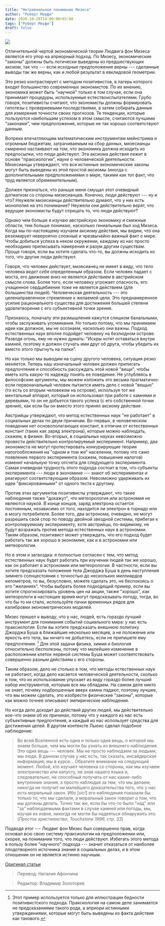 ```yaml
---
title: "Нетривиальное понимание Мизеса"
author: "Роберт Мерфи"
date: 2020-10-28T14:00:00+03:00
tags: ["Роберт Мерфи"]
draft: false
---
```


![](https://cdn.mises.org/styles/slideshow/s3/mises_2015.JPG?itok=F9EiE1UD)

Отличительной чертой экономической теории Людвига фон Мизеса является его упор на априорный подход. По Мизесу, экономические "законы" должны быть логически выведены из предшествующих аксиом, так что --- если исходные предположения верны --- сделанные выводы так же верны, как и любой результат в евклидовой геометрии.

Это резко контрастирует с методом позитивистов, в лагерь которого входит большинство современных экономистов. По их мнению, экономика может быть "научной" только в том случае, если она принимает процедуры, используемые естествоиспытателями. Грубо говоря, позитивисты считают, что экономисты должны формировать гипотезы с проверяемыми последствиями, а затем собирать данные для измерения точности своих прогнозов. Те тенденции, которые пользуются наибольшим успехом в этом смысле, считаются лучшими "законами", чем предположения, которые не так хорошо соответствуют данным.

Вопреки впечатляющим математическим инструментам мейнстрима и огромным бюджетам, затрачиваемым на сбор данных, мизесианцы смиренно настаивают на том, что экономика должна исходить из предпосылки, что люди действуют. Эта аксиома действия лежит в основе "праксиологии", науке о человеческой деятельности. Мизесианцы утверждают, что все истинные экономические законы могут быть выведены из этой простой аксиомы (иногда с дополнительными предположениями о мире, такими как тот факт, что труд является обременительным).

Должен признаться, что раньше меня смущал этот очевидный догматизм со стороны мизесианцев. Конечно, люди действуют --- ну и что? Неужели мизесианцы действительно думают, что у них есть монополия на это понимание? Неужели они действительно верят, что ведущие экономисты будут отрицать то, что люди действуют?

Однако чем больше я изучаю австрийскую экономику и смежные области, тем больше понимаю, насколько гениальным был ход Мизеса. Когда мы по-настоящему изучаем аксиому действия, мы видим, что она резюмирует невероятно сложный и чрезвычайно важный факт о мире. Чтобы добиться успеха в неком окружении, каждому из нас просто необходимо приписывать намерения и разум другим существам. Проще говоря, если вы хотите сделать что-то, вы должны исходить из того, что  другие люди действуют.

Говоря, что человек действует, мизесианец не имеет в виду, что тело человека *ведет себя* определенным образом. Если человек падает с моста, его движение вниз не является действием в австрийском смысле слова. Более того, если человеку угрожает опасность, его учащенное сердцебиение тоже не является действием (для большинства людей). Человеческая деятельность --- это целенаправленное стремление к желаемой цели. Это преднамеренное усилие рационального существа для достижения большей степени удовлетворения с его субъективной точки зрения.

Признаюсь, поначалу эти размышления кажутся слишком банальными, чтобы заслуживать упоминания. Но только потому, что мы принимаем идеи как должное, мы не осознаем, насколько они важны. Подход естественных наук вполне подойдет человеку на безлюдном острове. Разводя огонь, ему не нужно думать: "Искры хотят оставаться внутри камней, поэтому я должен стучать ими друг об друга, чтобы убедить их вместо этого прыгнуть на палки".

Но как только мы выводим на сцену другого человека, ситуация резко меняется. Теперь наш изначальный человек должен приписать предпочтения и способность рассуждать этой новой "вещи", чтобы иметь хоть какую-то надежду понять ее поведение. Не углубляясь в философские аргументы, мы можем изложить это весьма прагматично: если первоначальный человек пытается иметь дело с новой "вещью" (то есть со вторым человеком на острове), используя тот же ментальный аппарат, который он использовал при работе с камнями и деревьями, то он не добьется такого успеха (с его собственной точки зрения), как если бы он вместо этого принял аксиому действия.

Австрийцы утверждают, что метод естественных наук "не работает" в социальных делах по двум причинам. Во-первых, в человеческом поведении нет основополагающих констант, в отличие от естественных констант (таких как заряд электрона), которые можно наблюдать, скажем, в физике. Во-вторых, в социальных науках невозможно провести действительно контролируемый эксперимент. Например, два экономиста не могут протестировать конкурирующие теории налогообложения на "одном и том же" населении, потому что само появление первого эксперимента (скажем, повышение налогов) изменит начальную точку отсчета для следующего эксперимента. Самая очевидная трудность этого подхода состоит в том, что субъекты эксперимента --- люди в экономике --- знают об экспериментах и ​​реагируют соответствующим образом. Невозможно удерживать их идеи "фиксированными" от одного теста к другому.

Против этих аргументов позитивисты утверждают, что такие наблюдения также "докажут", что метеорология или астрономия не являются наукой. В конце концов, заряд электрона остается постоянным, независимо от того, находится ли электрон в торнадо или в мозгу потребителя. Более того, два астронома, очевидно, не могут разрешить свой спор по поводу двойной звездной системы, прибегая к контролируемому эксперименту, хотя австрийцы, по-видимому, не будут возражать против метода естественных наук в астрономии. Таким образом, позитивист может утверждать, что его подход будет работать так же хорошо в экономике, как и в астрономии или метеорологии.

Но в этом и загвоздка: я полностью согласен с тем, что метод естественных наук будет работать при изучении людей так же хорошо, как он работает в астрономии или метеорологии. В частности, если вы хотите предсказать положение тела Джорджа Буша в день наступления зимнего солнцестояния с точностью до нескольких миллиардов километров, то вы, безусловно, можете сделать это, не беспокоясь о его "желаниях". Чтобы выбрать более подходящий пример, если вы хотите спрогнозировать уровень цен на акции, также "хорошо", как метеорологи в настоящее время могут предсказывать погоду, тогда, во что бы то ни стало, используйте пачки временных рядов для калибровки эконометрических моделей.

Мизес пришел к выводу, что у нас, людей, есть гораздо лучший инструмент для понимания событий социального мира: у нас есть праксиология. Если вы хотите предсказать внешнюю политику Джорджа Буша в ближайшие несколько месяцев, а не положение или яркость его тела, вы ничего не добьетесь, если не припишете ему предпочтения. [^*] Для этой задачи физика, химия и биология относительно бесполезны, потому что малейшее изменение в расположении клеток нервной системы Буша может соответствовать совершенно разным действиям с его стороны.

Таким образом, дело не столько в том, что методы естественных наук не работают, когда дело касается человеческой деятельности, сколько в том, что их использование упускает из виду гораздо более лучший набор инструментов, которым все мы обладаем. На самом деле никто не знает, почему подброшенные вверх камни падают, поэтому лучшее, что мы можем сделать, это изобрести физические "законы", которые как можно точнее описывают эмпирические наблюдения.

Но когда дело доходит до действий других людей, мы действительно кое-что знаем об их причинах, потому что у каждого из нас есть субъективные предпочтения, и каждый из нас использует средства для достижения целей. В другом контексте Льюис сделал подобное наблюдение:

> Во всей Вселенной есть одна и только одна вещь, о которой мы знаем больше, чем мы могли бы узнать из внешнего наблюдения. Это одна вещь --- человек. Мы не просто наблюдаем за людьми, мы люди. В данном случае у нас есть, так сказать, инсайдерская информация; мы в курсе... Обратите внимание на следующий момент. Любой, кто изучает человека со стороны, как мы изучаем электричество или капусту, не зная нашего языка и, следовательно, не способный получить от нас какие-либо внутренние знания, а просто наблюдая за тем, что мы делаем, никогда не  получит ни малейшего доказательства того, что у нас есть моральный закон. Ибо [_sic!_] его наблюдения показали бы  только то, что мы сделали, а моральный закон говорит о том, что мы должны делать. Точно так же, если бы что-то было "над" или "за" наблюдаемыми фактами в случае камней или погоды, мы, изучая их извне,  никогда не могли бы надеяться обнаружить это. (_Простое христианство, Touchstone 1996, стр. 33_)

Подводя итог --- Людвиг фон Мизес был совершенно прав, когда основал всю свою систему праксиологии на предположении или, скорее, на понимании того, что люди действуют. Избегать этого метода в пользу более "научного" подхода --- значит отказаться от наиболее плодотворного источника знаний в социальных делах, и в этом отношении он не является истинно научным.

[^*]:Этот пример используется только для иллюстрации бедности позитивистского подхода. Праксиология на самом деле занимается не предсказаниями такого рода, а априори истинными утверждениями, которые могут быть выведены из факта действия как такового.

[Оригинал статьи](https://mises.org/library/misess-non-trivial-insight)

> Перевод: Наталия Афончина

> Редактор: Владимир Золоторев
